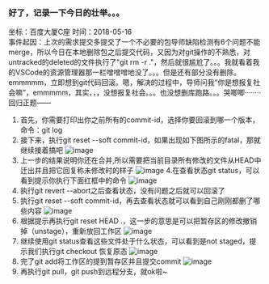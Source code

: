 ### 好了，记录一下今日的壮举。。。
坐标：百度大厦C座      时间：2018-05-16      
事件起因：上次的需求提交多提交了一个不必要的包导师缺陷检测有6个问题不能merge，所以今日在本地删除包之后提交代码，又因为对git操作的不熟悉，对untracked的deleted的文件执行了"git rm -r ."，然后就很尴尬了。。。我就看着我的VSCode的资源管理器那一栏噌噌噌地没了。。。但是还有部分没有删除。emmmmm，立即想到git代码回滚。嗯，解决的过程中，导师问我“你是想报复社会嘛”，emmmmm，其实，，，没想报复社会。。。也没想删库跑路。。。哭唧唧········回归正题——
  1. 首先，你需要打印出你之前所有的commit-id，选择你要回滚到哪一个版本，命令：git log
  2. 接下来，执行git reset --soft commit-id，如果出现如下图所示的fatal，那就继续接着搞吧
![image](https://note.youdao.com/yws/public/resource/3960d39c9b71e504ffd66863a26cdcc9/xmlnote/WEBRESOURCE2affa77461fd6eee11c2b4e2c0d25ced/3232)
3. 上一步的结果说明你还在合并,所以需要把当前目录所有修改的文件从HEAD中迁出并且把它回复称未修改时的样子
![image](https://note.youdao.com/yws/public/resource/3960d39c9b71e504ffd66863a26cdcc9/xmlnote/WEBRESOURCEeddda71d5ba6de35beebbcc09374979f/3238)
4.在查看状态git status，可以看到提示你执行下面红框中的命令
![image](https://note.youdao.com/yws/public/resource/3960d39c9b71e504ffd66863a26cdcc9/xmlnote/WEBRESOURCE2fe57c806552e3fc48bf856682d7c1f1/3245)
5. 执行git revert --abort之后查看状态，没有问题之后就可以回滚了
6. 执行git reset --soft commit-id，再去查看状态就可以看到自己刚刚都删了哪些内容
![image](https://note.youdao.com/yws/public/resource/3960d39c9b71e504ffd66863a26cdcc9/xmlnote/WEBRESOURCE6e6cb09e30a1465150a6f11f5d707ddb/3251)
7. 根据提示再执行git reset HEAD .，这一步的意思是可以把暂存区的修改撤销掉（unstage），重新放回工作区
![image](https://note.youdao.com/yws/public/resource/3960d39c9b71e504ffd66863a26cdcc9/xmlnote/WEBRESOURCEf83a997190a7c97779b7ec8bccde668c/3257)
8. 继续使用git status查看这些文件处于什么状态，可以看到是not staged，提示我们执行git checkout
恢复原态
![image](https://note.youdao.com/yws/public/resource/3960d39c9b71e504ffd66863a26cdcc9/xmlnote/WEBRESOURCE1f4ae4ddf5fe7c60e0e8e6d9bdc30e86/3263)
9. 完了git add将工作区的提到暂存区并且提交commit
![image](https://note.youdao.com/yws/public/resource/3960d39c9b71e504ffd66863a26cdcc9/xmlnote/WEBRESOURCEabc235dfe557b048f5f728fefe7fb0cb/3276)
10. 再执行git pull，git push到远程分支，就ok啦~
